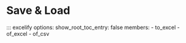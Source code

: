 # Save & Load

::: excelify
    options:
        show_root_toc_entry: false
        members:
            - to_excel
            - of_excel
            - of_csv

